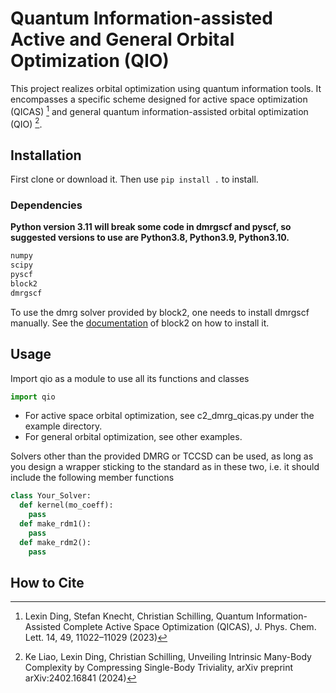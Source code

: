 # Quantum Information-assisted Active and General Orbital Optimization (QIO)

This project realizes orbital optimization using quantum information tools. It encompasses a specific scheme designed for active space optimization (QICAS) [^1] and general quantum information-assisted orbital optimization (QIO) [^2].

## Installation
First clone or download it. Then use 
```pip install .```
to install. 

### Dependencies
**Python version 3.11 will break some code in dmrgscf and pyscf, so suggested versions to use are Python3.8, Python3.9, Python3.10.**
```Python
numpy
scipy
pyscf
block2
dmrgscf
```

To use the dmrg solver provided by block2, one needs to install dmrgscf manually. See the [documentation](https://block2.readthedocs.io/en/latest/user/dmrg-scf.html) of block2 on how to install it.

## Usage
Import qio as a module to use all its functions and classes
```Python
import qio
```
- For active space orbital optimization, see c2_dmrg_qicas.py under the example directory.
- For general orbital optimization, see other examples.

Solvers other than the provided DMRG or TCCSD can be used, as long as you design a wrapper sticking to the standard as in these two, i.e. it should include the following member functions

```Python
class Your_Solver:
  def kernel(mo_coeff):
    pass
  def make_rdm1():
    pass
  def make_rdm2():
    pass
```


## How to Cite 

[^1]: Lexin Ding, Stefan Knecht, Christian Schilling, Quantum Information-Assisted Complete Active Space Optimization (QICAS), J. Phys. Chem. Lett. 14, 49, 11022–11029 (2023)

[^2]: Ke Liao, Lexin Ding, Christian Schilling, Unveiling Intrinsic Many-Body Complexity by Compressing Single-Body Triviality, arXiv preprint arXiv:2402.16841 (2024)

  
